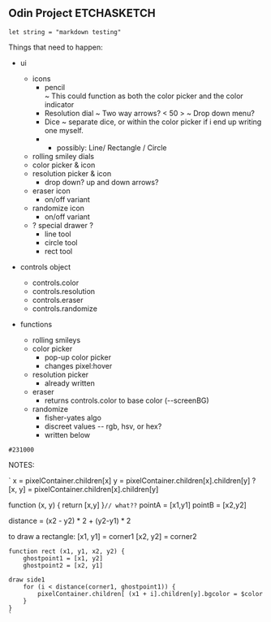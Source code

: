 ## Odin Project ETCHASKETCH

`
let string = "markdown testing"
`

Things that need to happen: 

- ui
	* icons
		- pencil	
			~ This could function as both the color picker and the color indicator
		- Resolution dial
			~ Two way arrows? < 50 > 
			~ Drop down menu?
		- Dice
			~ separate dice, or within the color picker if i end up writing one myself. 
		- * possibly: Line/ Rectangle / Circle
	* rolling smiley dials
	* color picker & icon
	* resolution picker & icon
		- drop down? up and down arrows? 
	* eraser icon 
		- on/off variant
	* randomize icon 
		- on/off variant
	* ? special drawer ?
		- line tool
		- circle tool 
		- rect tool 
		
- controls object
	- controls.color 
	- controls.resolution
	- controls.eraser
	- controls.randomize

- functions 
	* rolling smileys
	* color picker
		- pop-up color picker
		- changes pixel:hover 
	* resolution picker
		- already written
	* eraser 
		- returns controls.color to base color (--screenBG)
	* randomize 
		- fisher-yates algo 
		- discreet values -- rgb, hsv, or hex?
		- written below


`#231000`

NOTES: 

`
x = pixelContainer.children[x]
y = pixelContainer.children[x].children[y]
? [x, y] = pixelContainer.children[x].children[y]

function (x, y) {
	return [x,y]
}` // what??
`
pointA = [x1,y1]
pointB = [x2,y2]

distance = (x2 - y2) * 2 + (y2-y1) * 2

to draw a rectangle: 
	[x1, y1] = corner1
	[x2, y2] = corner2

	function rect (x1, y1, x2, y2) {
		ghostpoint1 = [x1, y2]
		ghostpoint2 = [x2, y1]

	draw side1
		for (i < distance(corner1, ghostpoint1)) {
			pixelContainer.children[ (x1 + i].children[y].bgcolor = $color
		}
	} 
	`